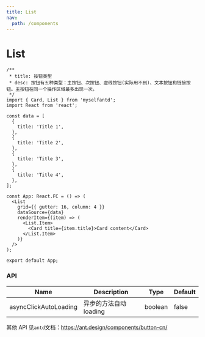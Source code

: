 ```yaml
---
title: List
nav:
  path: /components
---
```


# List

```tsx
/**
 * title: 按钮类型
 * desc: 按钮有五种类型：主按钮、次按钮、虚线按钮(实际用不到)、文本按钮和链接按钮。主按钮在同一个操作区域最多出现一次。
 */
import { Card, List } from 'myselfantd';
import React from 'react';

const data = [
  {
    title: 'Title 1',
  },
  {
    title: 'Title 2',
  },
  {
    title: 'Title 3',
  },
  {
    title: 'Title 4',
  },
];

const App: React.FC = () => (
  <List
    grid={{ gutter: 16, column: 4 }}
    dataSource={data}
    renderItem={(item) => (
      <List.Item>
        <Card title={item.title}>Card content</Card>
      </List.Item>
    )}
  />
);

export default App;
```

### API

| Name                  | Description            | Type    | Default |
| --------------------- | ---------------------- | ------- | ------- |
| asyncClickAutoLoading | 异步的方法自动 loading | boolean | false   |

其他 API 见`antd`文档：https://ant.design/components/button-cn/
